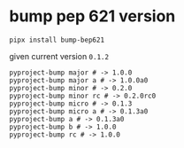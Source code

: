 # bump pep 621 version

```shell
pipx install bump-bep621
```

given current version `0.1.2`

```shell
pyproject-bump major # -> 1.0.0
pyproject-bump major a # -> 1.0.0a0
pyproject-bump minor # -> 0.2.0
pyproject-bump minor rc # -> 0.2.0rc0
pyproject-bump micro # -> 0.1.3
pyproject-bump micro a # -> 0.1.3a0
pyproject-bump a # -> 0.1.3a0
pyproject-bump b # -> 1.0.0
pyproject-bump rc # -> 1.0.0
```

